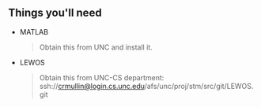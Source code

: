 ## Things you'll need

* MATLAB

    > Obtain this from UNC and install it.

* LEWOS

	> Obtain this from UNC-CS department: ssh://crmullin@login.cs.unc.edu/afs/unc/proj/stm/src/git/LEWOS.git 
